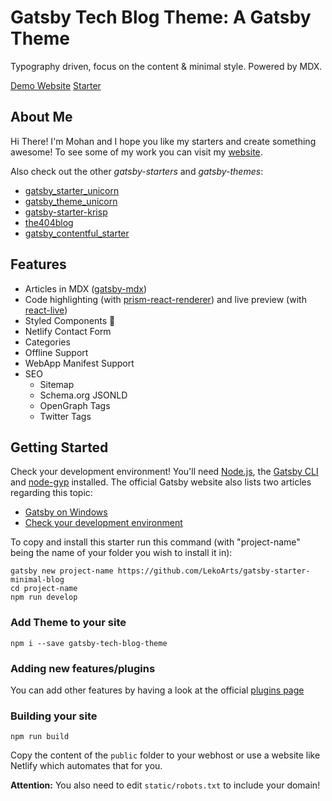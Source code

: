 # Gatsby Tech Blog Theme: A Gatsby Theme

Typography driven, focus on the content & minimal style. Powered by MDX.

[Demo Website](https://minimal-blog.lekoarts.de)
[Starter](https://github.com/LekoArts/gatsby-starter-minimal-blog)
## About Me

Hi There!
I'm Mohan and I hope you like my starters and create something awesome! To see some of my work you can visit my [website](https://www.lekoarts.de).

Also check out the other _gatsby-starters_ and _gatsby-themes_:

- [gatsby_starter_unicorn](https://github.com/mohanmonu777/gatsby_starter_unicorn)
- [gatsby_theme_unicorn](https://github.com/mohanmonu777/gatsby_theme_unicorn)
- [gatsby-starter-krisp](https://github.com/mohanmonu777/gatsby-starter-krisp)
- [the404blog](https://github.com/mohanmonu777/the404blog)
- [gatsby_contentful_starter](https://github.com/mohanmonu777/gatsby_contentful_starter)

## Features

- Articles in MDX ([gatsby-mdx](https://github.com/ChristopherBiscardi/gatsby-mdx))
- Code highlighting (with [prism-react-renderer](https://github.com/FormidableLabs/prism-react-renderer)) and live preview (with [react-live](https://github.com/FormidableLabs/react-live))
- Styled Components 💅
- Netlify Contact Form
- Categories
- Offline Support
- WebApp Manifest Support
- SEO
  - Sitemap
  - Schema.org JSONLD
  - OpenGraph Tags
  - Twitter Tags

## Getting Started

Check your development environment! You'll need [Node.js](https://nodejs.org/en/), the [Gatsby CLI](https://www.gatsbyjs.org/docs/) and [node-gyp](https://github.com/nodejs/node-gyp#installation) installed. The official Gatsby website also lists two articles regarding this topic:

- [Gatsby on Windows](https://www.gatsbyjs.org/docs/gatsby-on-windows/)
- [Check your development environment](https://www.gatsbyjs.org/tutorial/part-zero/)

To copy and install this starter run this command (with "project-name" being the name of your folder you wish to install it in):

```
gatsby new project-name https://github.com/LekoArts/gatsby-starter-minimal-blog
cd project-name
npm run develop
```

### Add Theme to your site

```
npm i --save gatsby-tech-blog-theme
```

### Adding new features/plugins

You can add other features by having a look at the official [plugins page](https://www.gatsbyjs.org/docs/plugins/)

### Building your site

```
npm run build
```

Copy the content of the `public` folder to your webhost or use a website like Netlify which automates that for you.

**Attention:** You also need to edit `static/robots.txt` to include your domain!